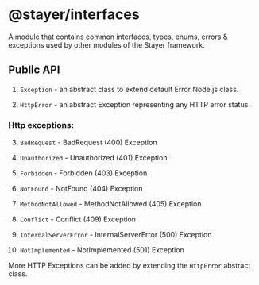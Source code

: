 # @stayer/interfaces

A module that contains common interfaces, types, enums, errors & exceptions used by other modules of the Stayer framework.

## Public API

1) ```Exception``` - an abstract class to extend default Error Node.js class.

2) ```HttpError``` - an abstract Exception representing any HTTP error status.

### Http exceptions:

3) ```BadRequest``` - BadRequest (400) Exception

4) ```Unauthorized``` - Unauthorized (401) Exception

5) ```Forbidden``` - Forbidden (403) Exception

6) ```NotFound``` - NotFound (404) Exception

7) ```MethodNotAllowed``` - MethodNotAllowed (405) Exception

8) ```Conflict``` - Conflict (409) Exception

9) ```InternalServerError``` - InternalServerError (500) Exception

10) ```NotImplemented``` - NotImplemented (501) Exception

More HTTP Exceptions can be added by extending the ```HttpError``` abstract class.
